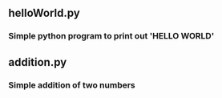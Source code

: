 ## helloWorld.py

### Simple python program to print out 'HELLO WORLD'

## addition.py

### Simple addition of two numbers
